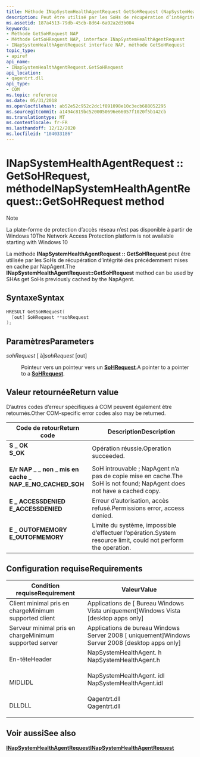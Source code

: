 ```yaml
---
title: Méthode INapSystemHealthAgentRequest GetSoHRequest (NapSystemHealthAgent. h)
description: Peut être utilisé par les SoHs de récupération d’intégrité du NapAgent précédemment mis en cache par le.
ms.assetid: 187a4513-79db-45cb-8d64-6a92a2d3b004
keywords:
- Méthode GetSoHRequest NAP
- Méthode GetSoHRequest NAP, interface INapSystemHealthAgentRequest
- INapSystemHealthAgentRequest interface NAP, méthode GetSoHRequest
topic_type:
- apiref
api_name:
- INapSystemHealthAgentRequest.GetSoHRequest
api_location:
- qagentrt.dll
api_type:
- COM
ms.topic: reference
ms.date: 05/31/2018
ms.openlocfilehash: ab52e52c952c2dc1f891098e10c3ecb688052295
ms.sourcegitcommit: a1494c819bc5200050696e66057f1020f5b142cb
ms.translationtype: MT
ms.contentlocale: fr-FR
ms.lasthandoff: 12/12/2020
ms.locfileid: "104033186"
---
```

# <a name="inapsystemhealthagentrequestgetsohrequest-method"></a><span data-ttu-id="01d5c-106">INapSystemHealthAgentRequest :: GetSoHRequest, méthode</span><span class="sxs-lookup"><span data-stu-id="01d5c-106">INapSystemHealthAgentRequest::GetSoHRequest method</span></span>

> [!Note]  
> <span data-ttu-id="01d5c-107">La plate-forme de protection d’accès réseau n’est pas disponible à partir de Windows 10</span><span class="sxs-lookup"><span data-stu-id="01d5c-107">The Network Access Protection platform is not available starting with Windows 10</span></span>

 

<span data-ttu-id="01d5c-108">La méthode **INapSystemHealthAgentRequest :: GetSoHRequest** peut être utilisée par les SoHs de récupération d’intégrité des précédemment mises en cache par NapAgent.</span><span class="sxs-lookup"><span data-stu-id="01d5c-108">The **INapSystemHealthAgentRequest::GetSoHRequest** method can be used by SHAs get SoHs previously cached by the NapAgent.</span></span>

## <a name="syntax"></a><span data-ttu-id="01d5c-109">Syntaxe</span><span class="sxs-lookup"><span data-stu-id="01d5c-109">Syntax</span></span>


```C++
HRESULT GetSoHRequest(
  [out] SoHRequest **sohRequest
);
```



## <a name="parameters"></a><span data-ttu-id="01d5c-110">Paramètres</span><span class="sxs-lookup"><span data-stu-id="01d5c-110">Parameters</span></span>

<dl> <dt>

<span data-ttu-id="01d5c-111">*sohRequest* \[ à\]</span><span class="sxs-lookup"><span data-stu-id="01d5c-111">*sohRequest* \[out\]</span></span>
</dt> <dd>

<span data-ttu-id="01d5c-112">Pointeur vers un pointeur vers un [**SoHRequest**](/windows/win32/api/naptypes/ns-naptypes-soh).</span><span class="sxs-lookup"><span data-stu-id="01d5c-112">A pointer to a pointer to a [**SoHRequest**](/windows/win32/api/naptypes/ns-naptypes-soh).</span></span>

</dd> </dl>

## <a name="return-value"></a><span data-ttu-id="01d5c-113">Valeur retournée</span><span class="sxs-lookup"><span data-stu-id="01d5c-113">Return value</span></span>

<span data-ttu-id="01d5c-114">D’autres codes d’erreur spécifiques à COM peuvent également être retournés.</span><span class="sxs-lookup"><span data-stu-id="01d5c-114">Other COM-specific error codes also may be returned.</span></span>



| <span data-ttu-id="01d5c-115">Code de retour</span><span class="sxs-lookup"><span data-stu-id="01d5c-115">Return code</span></span>                                                                                            | <span data-ttu-id="01d5c-116">Description</span><span class="sxs-lookup"><span data-stu-id="01d5c-116">Description</span></span>                                                            |
|--------------------------------------------------------------------------------------------------------|------------------------------------------------------------------------|
| <dl> <span data-ttu-id="01d5c-117"><dt>**S \_ OK**</dt></span><span class="sxs-lookup"><span data-stu-id="01d5c-117"><dt>**S\_OK** </dt></span></span> </dl>                  | <span data-ttu-id="01d5c-118">Opération réussie.</span><span class="sxs-lookup"><span data-stu-id="01d5c-118">Operation succeeded.</span></span><br/>                                        |
| <dl> <span data-ttu-id="01d5c-119"><dt>**E/r NAP \_ \_ non \_ mis en cache \_**</dt></span><span class="sxs-lookup"><span data-stu-id="01d5c-119"><dt>**NAP\_E\_NO\_CACHED\_SOH**</dt></span></span> </dl> | <span data-ttu-id="01d5c-120">SoH introuvable ; NapAgent n’a pas de copie mise en cache.</span><span class="sxs-lookup"><span data-stu-id="01d5c-120">The SoH is not found; NapAgent does not have a cached copy.</span></span><br/> |
| <dl> <span data-ttu-id="01d5c-121"><dt>**E \_ ACCESSDENIED**</dt></span><span class="sxs-lookup"><span data-stu-id="01d5c-121"><dt>**E\_ACCESSDENIED** </dt></span></span> </dl>        | <span data-ttu-id="01d5c-122">Erreur d’autorisation, accès refusé.</span><span class="sxs-lookup"><span data-stu-id="01d5c-122">Permissions error, access denied.</span></span><br/>                           |
| <dl> <span data-ttu-id="01d5c-123"><dt>**E \_ OUTOFMEMORY**</dt></span><span class="sxs-lookup"><span data-stu-id="01d5c-123"><dt>**E\_OUTOFMEMORY** </dt></span></span> </dl>         | <span data-ttu-id="01d5c-124">Limite du système, impossible d’effectuer l’opération.</span><span class="sxs-lookup"><span data-stu-id="01d5c-124">System resource limit, could not perform the operation.</span></span><br/>     |



 

## <a name="requirements"></a><span data-ttu-id="01d5c-125">Configuration requise</span><span class="sxs-lookup"><span data-stu-id="01d5c-125">Requirements</span></span>



| <span data-ttu-id="01d5c-126">Condition requise</span><span class="sxs-lookup"><span data-stu-id="01d5c-126">Requirement</span></span> | <span data-ttu-id="01d5c-127">Valeur</span><span class="sxs-lookup"><span data-stu-id="01d5c-127">Value</span></span> |
|-------------------------------------|-----------------------------------------------------------------------------------------------------|
| <span data-ttu-id="01d5c-128">Client minimal pris en charge</span><span class="sxs-lookup"><span data-stu-id="01d5c-128">Minimum supported client</span></span><br/> | <span data-ttu-id="01d5c-129">Applications de \[ Bureau Windows Vista uniquement\]</span><span class="sxs-lookup"><span data-stu-id="01d5c-129">Windows Vista \[desktop apps only\]</span></span><br/>                                                      |
| <span data-ttu-id="01d5c-130">Serveur minimal pris en charge</span><span class="sxs-lookup"><span data-stu-id="01d5c-130">Minimum supported server</span></span><br/> | <span data-ttu-id="01d5c-131">Applications de bureau Windows Server 2008 \[ uniquement\]</span><span class="sxs-lookup"><span data-stu-id="01d5c-131">Windows Server 2008 \[desktop apps only\]</span></span><br/>                                                |
| <span data-ttu-id="01d5c-132">En-tête</span><span class="sxs-lookup"><span data-stu-id="01d5c-132">Header</span></span><br/>                   | <dl> <span data-ttu-id="01d5c-133"><dt>NapSystemHealthAgent. h</dt></span><span class="sxs-lookup"><span data-stu-id="01d5c-133"><dt>NapSystemHealthAgent.h</dt></span></span> </dl>   |
| <span data-ttu-id="01d5c-134">MIDL</span><span class="sxs-lookup"><span data-stu-id="01d5c-134">IDL</span></span><br/>                      | <dl> <span data-ttu-id="01d5c-135"><dt>NapSystemHealthAgent. idl</dt></span><span class="sxs-lookup"><span data-stu-id="01d5c-135"><dt>NapSystemHealthAgent.idl</dt></span></span> </dl> |
| <span data-ttu-id="01d5c-136">DLL</span><span class="sxs-lookup"><span data-stu-id="01d5c-136">DLL</span></span><br/>                      | <dl> <span data-ttu-id="01d5c-137"><dt>Qagentrt.dll</dt></span><span class="sxs-lookup"><span data-stu-id="01d5c-137"><dt>Qagentrt.dll</dt></span></span> </dl>             |



## <a name="see-also"></a><span data-ttu-id="01d5c-138">Voir aussi</span><span class="sxs-lookup"><span data-stu-id="01d5c-138">See also</span></span>

<dl> <dt>

[<span data-ttu-id="01d5c-139">**INapSystemHealthAgentRequest**</span><span class="sxs-lookup"><span data-stu-id="01d5c-139">**INapSystemHealthAgentRequest**</span></span>](inapsystemhealthagentrequest.md)
</dt> </dl>

 

 





